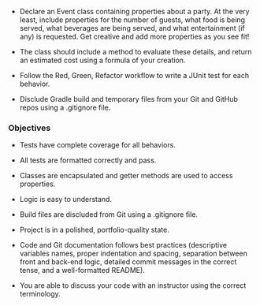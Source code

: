  * Declare an Event class containing properties about a party. At the very least, include properties for the number of guests, what food is being served, what beverages are being served, and what entertainment (if any) is requested. Get creative and add more properties as you see fit!

 * The class should include a method to evaluate these details, and return an estimated cost using a formula of your creation.

 * Follow the Red, Green, Refactor workflow to write a JUnit test for each behavior.

 * Disclude Gradle build and temporary files from your Git and GitHub repos using a .gitignore file.

### Objectives
 * Tests have complete coverage for all behaviors.

 * All tests are formatted correctly and pass.

 * Classes are encapsulated and getter methods are used to access properties.

 * Logic is easy to understand.

 * Build files are discluded from Git using a .gitignore file.

 * Project is in a polished, portfolio-quality state.

 * Code and Git documentation follows best practices (descriptive variables names, proper indentation and spacing, separation between front and back-end logic, detailed commit messages in the correct tense, and a well-formatted README).

 * You are able to discuss your code with an instructor using the correct terminology.
